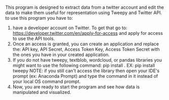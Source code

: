 This program is designed to extract data from a twitter account and edit the data to make them useful for representation using Tweepy and Twitter API.
to use this program you have to:
1) have a developer account on Twitter. To get that go to: https://developer.twitter.com/en/apply-for-access and apply for access to use the API tools.
2) Once an access is granted, you can create an application and replace the: API key, API Secret, Access Token Key, Access Token Secret with the ones you have in your created application.
3) If you do not have tweepy, textblob, wordcloud, or pandas libraries you might want to use the following command: pip install <package name>.
  EX: pip install tweepy
NOTE: if you still can't access the library then open your IDE's prompt (ex: Anaconda Prompt) and type the command in it instead of your local OS command prompt.
4) Now, you are ready to start the program and see how data is manipulated and visualized.
